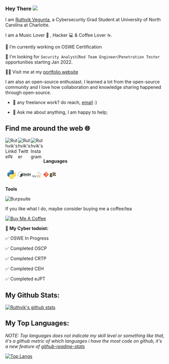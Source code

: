 ### Hey There <img src="https://media.giphy.com/media/hvRJCLFzcasrR4ia7z/giphy.gif" width="25px">

I am <a href="https://ruthvikv.com">Ruthvik Vegunta</a>, a Cybersecurity Grad Student at University of North Carolina at Charlotte.

  

I am a Music Lover 🎵 , Hacker 💻 & Coffee Lover ☕.

  

🔭 I’m currently working on OSWE Certification
  

💼 I'm looking for `Security Analyst`/`Red Team Engineer`/`Penetration Tester` opportunities starting Jan 2022.

  

👨‍💻 Visit me at my [portfolio website](https://ruthvikv.com)

  

I am also an open-source enthusiast. I learned a lot from the open-source community and I love how collaboration and knowledge sharing happened through open-source.

- 💼 any freelance work? do reach, [email](mailto:ruthvikvegunta2@gmail.com) :)

- 💬 Ask me about anything, I am happy to help;

## Find me around the web :globe_with_meridians:

<a href="https://www.linkedin.com/in/ruthvik-vegunta">

<img align="left" alt="Ruthvik's LinkdeIN" width="40px" src="https://cdn1.iconfinder.com/data/icons/logotypes/32/square-linkedin-512.png" />

</a>

<a href="https://twitter.com/ruthvikvegunta">

<img align="left" alt="Ruthvik's Twitter" width="40px" src="https://cdn2.iconfinder.com/data/icons/social-media-applications/64/social_media_applications_6-twitter-512.png" />

</a>

  

<a href="https://www.instagram.com/ruthvik.v/">

<img align="left" alt="Ruthvik's Instagram" width="40px" src="https://cdn3.iconfinder.com/data/icons/2018-social-media-logotypes/1000/2018_social_media_popular_app_logo_instagram-512.png" />

</a>

  <br />
  <br />
  <br />
  
**Languages**

  

<code><img height="40" src="https://raw.githubusercontent.com/github/explore/80688e429a7d4ef2fca1e82350fe8e3517d3494d/topics/python/python.png"></code><code><img height="40" src="https://raw.githubusercontent.com/github/explore/80688e429a7d4ef2fca1e82350fe8e3517d3494d/topics/bash/bash.png"></code><code><img height="40" src="https://raw.githubusercontent.com/github/explore/80688e429a7d4ef2fca1e82350fe8e3517d3494d/topics/mysql/mysql.png"></code><code><img height="40" src="https://raw.githubusercontent.com/github/explore/80688e429a7d4ef2fca1e82350fe8e3517d3494d/topics/git/git.png"></code>

**Tools**

  

<img title="burpsuite" alt="Burpsuite" width="40px" src="https://cdn4.iconfinder.com/data/icons/macaron-1/48/BurpSuite-1024.png">

  

If you like what I do, maybe consider buying me a coffee/tea

  

<a href="https://www.buymeacoffee.com/ruthvik" target="_blank"><img src="https://cdn.buymeacoffee.com/buttons/v2/default-red.png" alt="Buy Me A Coffee" width="150" ></a>

  

🚧 **My Cyber todoist:**

<!-- TODO-IST:START -->
✅ OSWE In Progress

✅ Completed OSCP

✅ Completed CRTP

✅ Completed CEH

✅ Completed eJPT

<!-- TODO-IST:END -->

  
  

## My Github Stats:


[![Ruthvik's github stats](https://github-readme-stats.vercel.app/api?username=ruthvikvegunta&show_icons=true&theme=vision-friendly-dark&hide=issues&include_all_commits=true&count_private=true)](https://github.com/anuraghazra/github-readme-stats)

## My Top Languages:

  

*NOTE: Top languages does not indicate my skill level or something like that, it's a github metric of which languages i have the most code on github, it's a new feature of [github-readme-stats](https://github.com/anuraghazra/github-readme-stats)*

  

[![Top Langs](https://github-readme-stats.vercel.app/api/top-langs/?username=ruthvikvegunta&layout=compact&theme=vision-friendly-dark)](https://github.com/anuraghazra/github-readme-stats)  
